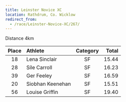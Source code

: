 ```yaml
---
title: Leinster Novice XC
location: Rathdrum, Co. Wicklow
redirect_from:
  - /race/Leinster-Novice-XC/267/
---
```


Distance  4km

| Place | Athlete          | Category | Total |
|:-----:|:-----------------|:--------:|------:|
| 18    | Lena Sinclair    | SF       | 15.44 |
| 28    | Síle Carroll     | SF       | 16.23 |
| 39    | Ger Feeley       | SF       | 16.59 |
| 20    | Siobhan Keenehan | SF       | 15.51 |
| 56    | Louise Griffin   | SF       | 19.40 |

